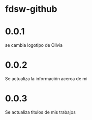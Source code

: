# fdsw-github
# 0.0.1
se cambia logotipo de Olivia
# 0.0.2
Se actualiza la información acerca de mi
# 0.0.3
Se actualiza titulos de mis trabajos